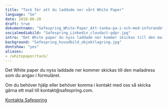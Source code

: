 ```yaml
---
title: "Tack för att du laddade ner vårt White Paper"
language: "Se"
date: 2018-06-20
draft: true
dokumentnamn: "Safespring_White-Paper_Att-tanka-pa-i-och-med-inforandet-av-GDPR-och-CLOUD-act.pdf"
socialmediabild: "Safespring_Linkedin_cloudact-gdpr.jpg"
intro: "Det White paper du nyss laddade ner kommer skickas till den mailadress som du angav i formuläret."
background: "Safespring_huvudbild_objektlagring.jpg"
dontshow: "yes"
aliases:
- /whitepaper/tack/
---
```


<div class="ingress"><p>Det White paper du nyss laddade ner kommer skickas till den mailadress som du angav i formuläret.</p></div>

<p>Om du behöver hjälp eller behöver komma i kontakt med oss så skicka gärna ett mail till kontakt@safespring.com.</p>

<a id="text-button" href="/kontakt">Kontakta Safespring</a>
